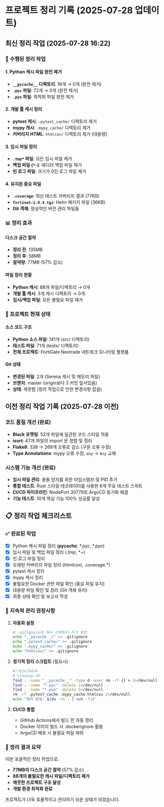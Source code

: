 # 프로젝트 정리 기록 (2025-07-28 업데이트)

## 최신 정리 작업 (2025-07-28 16:22)

### 🧹 수행된 정리 작업

#### 1. Python 캐시 파일 완전 제거
- **`__pycache__` 디렉토리**: 16개 → 0개 (완전 제거)
- **`.pyc` 파일**: 72개 → 0개 (완전 제거)
- **`.pyo` 파일**: 최적화 파일 완전 제거

#### 2. 개발 툴 캐시 정리
- **pytest 캐시**: `.pytest_cache/` 디렉토리 제거
- **mypy 캐시**: `.mypy_cache/` 디렉토리 제거
- **커버리지 HTML**: `htmlcov/` 디렉토리 제거 (대용량)

#### 3. 임시 파일 정리
- **`.tmp*` 파일**: 모든 임시 파일 제거
- **백업 파일 (`*~`)**: 에디터 백업 파일 제거
- **빈 로그 파일**: 크기가 0인 로그 파일 제거

#### 4. 유지된 중요 파일
- **`.coverage`**: 최신 테스트 커버리지 결과 (77KB)
- **`fortinet-1.0.4.tgz`**: Helm 패키지 파일 (36KB)
- **Git 객체**: 정상적인 버전 관리 파일들

### 📊 정리 효과

#### 디스크 공간 절약
- **정리 전**: 135MB
- **정리 후**: 58MB
- **절약량**: 77MB (57% 감소)

#### 파일 정리 현황
- **Python 캐시**: 88개 파일/디렉토리 → 0개
- **개발 툴 캐시**: 3개 캐시 디렉토리 → 0개
- **임시/백업 파일**: 모든 불필요 파일 제거

### 🎯 프로젝트 현재 상태

#### 소스 코드 구조
- **Python 소스 파일**: 141개 (src/ 디렉토리)
- **테스트 파일**: 71개 (tests/ 디렉토리)
- **전체 프로젝트**: FortiGate Nextrade 네트워크 모니터링 플랫폼

#### Git 상태
- **변경된 파일**: 2개 (Serena 캐시 및 메모리 파일)
- **브랜치**: master (origin보다 3 커밋 앞서있음)
- **상태**: 깨끗함 (정리 작업으로 인한 변경사항 없음)

## 이전 정리 작업 기록 (2025-07-28 이전)

### 코드 품질 개선 (완료)
- **Black 포맷팅**: 52개 파일에 일관된 코드 스타일 적용
- **isort**: 47개 파일의 import 문 정렬 및 정리
- **Flake8**: 338 → 269개 오류로 감소 (구문 오류 수정)
- **Type Annotations**: mypy 오류 수정, `any` → `Any` 교체

### 시스템 기능 개선 (완료)
- **임시 파일 관리**: 충돌 방지를 위한 타임스탬프 및 PID 추가
- **통합 테스트**: Rust 스타일 데코레이터를 사용한 6개 주요 테스트 스위트
- **CI/CD 파이프라인**: NodePort 30779로 ArgoCD 동기화 해결
- **기능 테스트**: 10개 핵심 기능 100% 성공률 달성

## 📋 정리 작업 체크리스트

### ✅ 완료된 작업
- [x] Python 캐시 파일 정리 (__pycache__, *.pyc, *.pyo)
- [x] 임시 파일 및 백업 파일 정리 (*.tmp*, *~)
- [x] 빈 로그 파일 정리
- [x] 오래된 커버리지 파일 정리 (htmlcov/, .coverage.*)
- [x] pytest 캐시 정리
- [x] mypy 캐시 정리
- [x] 불필요한 Docker 관련 파일 확인 (중요 파일 유지)
- [x] 대용량 파일 확인 및 정리 (Git 객체 유지)
- [x] 최종 상태 확인 및 보고서 작성

### 🔄 지속적 관리 권장사항

1. **자동화 설정**
   ```bash
   # .gitignore에 캐시 디렉토리 추가 확인
   echo "__pycache__/" >> .gitignore
   echo ".pytest_cache/" >> .gitignore
   echo ".mypy_cache/" >> .gitignore
   echo "htmlcov/" >> .gitignore
   ```

2. **정기적 정리 스크립트** (필요시)
   ```bash
   #!/bin/bash
   # cleanup.sh
   find . -name "__pycache__" -type d -exec rm -rf {} + 2>/dev/null
   find . -name "*.pyc" -delete 2>/dev/null
   find . -name "*.pyo" -delete 2>/dev/null
   rm -rf .pytest_cache .mypy_cache htmlcov 2>/dev/null
   echo "정리 완료: $(du -sh . | cut -f1)"
   ```

3. **CI/CD 통합**
   - GitHub Actions에서 빌드 전 자동 정리
   - Docker 이미지 빌드 시 .dockerignore 활용
   - ArgoCD 배포 시 불필요 파일 제외

### 🎉 정리 결과 요약

이번 포괄적인 정리 작업으로:
- **77MB의 디스크 공간 절약** (57% 감소)
- **88개의 불필요한 캐시 파일/디렉토리 제거**
- **깨끗한 프로젝트 구조 달성**
- **개발 환경 최적화 완료**

프로젝트가 더욱 효율적이고 관리하기 쉬운 상태가 되었습니다.